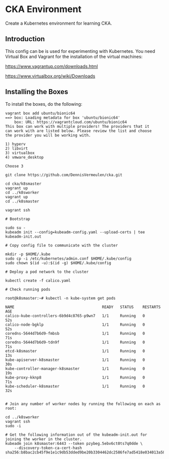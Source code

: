 # CKA Environment

Create a Kubernetes environment for learning CKA.

## Introduction

This config can be is used for experimenting with Kubernetes.
You need Virtual Box and Vagrant for the installation of the virtual machines:

https://www.vagrantup.com/downloads.html

https://www.virtualbox.org/wiki/Downloads

## Installing the Boxes

To install the boxes, do the following:

```console
vagrant box add ubuntu/bionic64
==> box: Loading metadata for box 'ubuntu/bionic64'
    box: URL: https://vagrantcloud.com/ubuntu/bionic64
This box can work with multiple providers! The providers that it
can work with are listed below. Please review the list and choose
the provider you will be working with.

1) hyperv
2) libvirt
3) virtualbox
4) vmware_desktop

Choose 3

git clone https://github.com/DennisVermeulen/cka.git

cd cka/k8smaster
vagrant up
cd ../k8sworker
vagrant up
cd ../k8smaster

vagrant ssh

# Bootstrap 

sudo su -
kubeadm init --config=kubeadm-config.yaml --upload-certs | tee kubeadm-init.out

# Copy config file to communicate with the cluster

mkdir -p $HOME/.kube
sudo cp -i /etc/kubernetes/admin.conf $HOME/.kube/config
sudo chown $(id -u):$(id -g) $HOME/.kube/config

# Deploy a pod network to the cluster

kubectl create -f calico.yaml

# Check running pods

root@k8smaster:~# kubectl -n kube-system get pods

NAME                                       READY   STATUS    RESTARTS   AGE
calico-kube-controllers-6b9d4c8765-p9wn7   1/1     Running   0          52s
calico-node-bgklp                          1/1     Running   0          52s
coredns-5644d7b6d9-fmbsb                   1/1     Running   0          71s
coredns-5644d7b6d9-tdn9f                   1/1     Running   0          71s
etcd-k8smaster                             1/1     Running   0          13s
kube-apiserver-k8smaster                   1/1     Running   0          30s
kube-controller-manager-k8smaster          1/1     Running   0          19s
kube-proxy-kknp8                           1/1     Running   0          71s
kube-scheduler-k8smaster                   1/1     Running   0          32s


# Join any number of worker nodes by running the following on each as root:

cd ../k8sworker
vagrant ssh
sudo -i 

# Get the following information out of the kubeadm-init.out for joining the worker in the cluster.
kubeadm join k8smaster:6443 --token pzybeg.5ebv6ct0ts7q0dde \
    --discovery-token-ca-cert-hash sha256:b8bac2cb45f9e1e1c9db53dded9be20b3304462dc2586fe7ad5418e034013a58 
```
